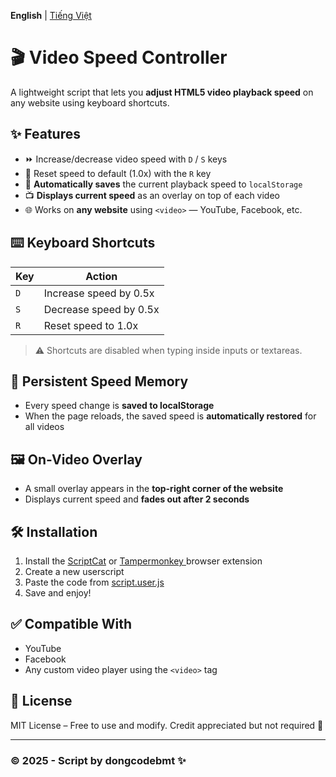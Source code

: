 **English** | [Tiếng Việt](README_VI.md)

# 🎬 Video Speed Controller

A lightweight script that lets you **adjust HTML5 video playback speed** on any website using keyboard shortcuts.

## ✨ Features

- ⏩ Increase/decrease video speed with `D` / `S` keys
- 🔁 Reset speed to default (1.0x) with the `R` key
- 💾 **Automatically saves** the current playback speed to `localStorage`
- 📺 **Displays current speed** as an overlay on top of each video
- 🌐 Works on **any website** using `<video>` — YouTube, Facebook, etc.

## ⌨️ Keyboard Shortcuts

| Key | Action               |
|-----|----------------------|
| `D` | Increase speed by 0.5x |
| `S` | Decrease speed by 0.5x |
| `R` | Reset speed to 1.0x  |

> ⚠️ Shortcuts are disabled when typing inside inputs or textareas.

## 🧠 Persistent Speed Memory

- Every speed change is **saved to localStorage**
- When the page reloads, the saved speed is **automatically restored** for all videos

## 🖼 On-Video Overlay

- A small overlay appears in the **top-right corner of the website**
- Displays current speed and **fades out after 2 seconds**

## 🛠 Installation

1. Install the [ScriptCat](https://docs.scriptcat.org/) or [Tampermonkey ](https://www.tampermonkey.net/) browser extension
2. Create a new userscript
3. Paste the code from [script.user.js](https://raw.githubusercontent.com/dongcodebmt/video-speed-controller/main/script.user.js)
4. Save and enjoy!

## ✅ Compatible With

- YouTube
- Facebook
- Any custom video player using the `<video>` tag

## 📄 License

MIT License – Free to use and modify. Credit appreciated but not required 💖

---

### © 2025 - Script by dongcodebmt ✨
